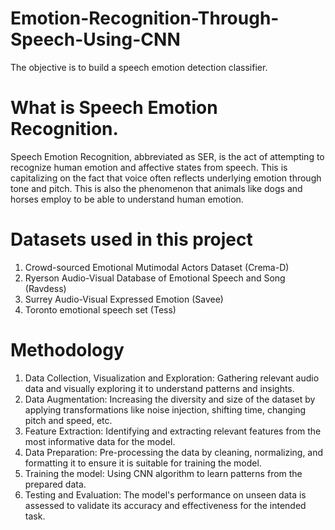 # Emotion-Recognition-Through-Speech-Using-CNN

The objective is to build a speech emotion detection classifier.

# What is Speech Emotion Recognition.
Speech Emotion Recognition, abbreviated as SER, is the act of attempting to recognize human emotion and affective states from speech. This is capitalizing on the fact that voice often reflects underlying emotion through tone and pitch. This is also the phenomenon that animals like dogs and horses employ to be able to understand human emotion.

# Datasets used in this project
1. Crowd-sourced Emotional Mutimodal Actors Dataset (Crema-D)
2. Ryerson Audio-Visual Database of Emotional Speech and Song (Ravdess)
3. Surrey Audio-Visual Expressed Emotion (Savee)
4. Toronto emotional speech set (Tess)

# Methodology
1. Data Collection, Visualization and Exploration: Gathering relevant audio data and visually exploring it to understand patterns and insights.
2. Data Augmentation: Increasing the diversity and size of the        dataset by applying transformations like noise injection, shifting time, changing pitch and speed, etc.
3. Feature Extraction: Identifying and extracting relevant features from the most informative data for the model.
4. Data Preparation: Pre-processing the data by cleaning, normalizing, and formatting it to ensure it is suitable for training the model.
5. Training the model: Using CNN algorithm to learn patterns from the prepared data.
6. Testing and Evaluation: The model's performance on unseen data is assessed to validate its accuracy and effectiveness for the intended task.
